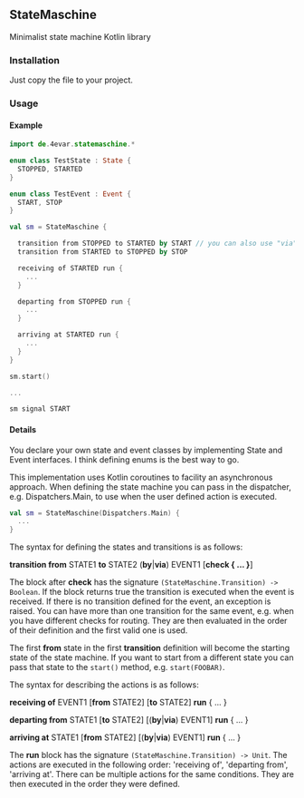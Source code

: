## StateMaschine

Minimalist state machine Kotlin library

### Installation

Just copy the file to your project.

### Usage

#### Example
```kotlin
import de.4evar.statemaschine.*

enum class TestState : State {
  STOPPED, STARTED
}

enum class TestEvent : Event {
  START, STOP
}

val sm = StateMaschine {

  transition from STOPPED to STARTED by START // you can also use "via" instead of "by"
  transition from STARTED to STOPPED by STOP

  receiving of STARTED run {
    ...
  }

  departing from STOPPED run {
    ...
  }

  arriving at STARTED run {
    ...
  }
}

sm.start()

...

sm signal START
```

#### Details

You declare your own state and event classes by implementing State and Event interfaces. I think defining enums is the best way to go.

This implementation uses Kotlin coroutines to facility an asynchronous approach. When defining the state machine you can pass in the dispatcher, e.g. Dispatchers.Main, to use when the user defined action is executed. 

```kotlin
val sm = StateMaschine(Dispatchers.Main) {
  ...
}
```

The syntax for defining the states and transitions is as follows:

   **transition from** STATE1 **to** STATE2 (**by**|**via**) EVENT1 [**check { ... }**]

The block after **check** has the signature `(StateMaschine.Transition) -> Boolean`. If the block returns true the transition is executed when the event is received.
If there is no transition defined for the event, an exception is raised. You can have more than one transition for the same event, e.g. when you have different checks for routing. They are then evaluated in the order of their definition and the first valid one is used.

The first **from** state in the first **transition** definition will become the starting state of the state machine. If you want to start from a different state you can pass that state to the `start()` method, e.g. `start(FOOBAR)`.


The syntax for describing the actions is as follows:

  **receiving of** EVENT1 [**from** STATE2] [**to** STATE2] **run** { ... }
  
  **departing from** STATE1 [**to** STATE2] [(**by**|**via**) EVENT1] **run** { ... }
  
  **arriving at** STATE1 [**from** STATE2] [(**by**|**via**) EVENT1] **run** { ... }
  
The **run** block has the signature `(StateMaschine.Transition) -> Unit`. The actions are executed in the following order: 'receiving of', 'departing from', 'arriving at'. There can be multiple actions for the same conditions. They are then executed in the order they were defined.
